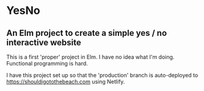 YesNo
=====

An Elm project to create a simple yes / no interactive website
--------------------------------------------------------------

This is a first 'proper' project in Elm. I have no idea what I'm doing. Functional programming is hard.

I have this project set up so that the 'production' branch is auto-deployed to https://shouldigotothebeach.com using Netlify.